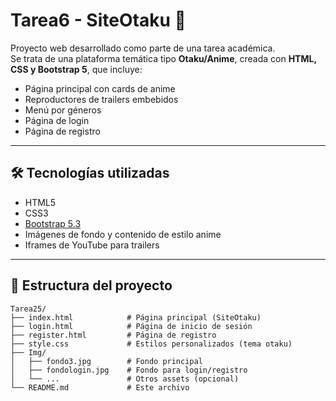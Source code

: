 # Tarea6 - SiteOtaku 🌸

Proyecto web desarrollado como parte de una tarea académica.  
Se trata de una plataforma temática tipo **Otaku/Anime**, creada con **HTML, CSS y Bootstrap 5**, que incluye:

- Página principal con cards de anime
- Reproductores de trailers embebidos
- Menú por géneros
- Página de login
- Página de registro

---

## 🛠️ Tecnologías utilizadas

- HTML5
- CSS3
- [Bootstrap 5.3](https://getbootstrap.com/)
- Imágenes de fondo y contenido de estilo anime
- Iframes de YouTube para trailers

---

## 📁 Estructura del proyecto

```plaintext
Tarea25/
├── index.html            # Página principal (SiteOtaku)
├── login.html            # Página de inicio de sesión
├── register.html         # Página de registro
├── style.css             # Estilos personalizados (tema otaku)
├── Img/
│   ├── fondo3.jpg        # Fondo principal
│   ├── fondologin.jpg    # Fondo para login/registro
│   └── ...               # Otros assets (opcional)
└── README.md             # Este archivo
